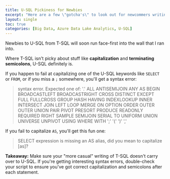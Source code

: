 ```yaml
---
title: U-SQL Pickiness for Newbies
excerpt: "Here are a few \"gotcha's\" to look out for newcommers writing U-SQL for Azure Data Lake Analytics from a T-SQL background."
layout: single
toc: true
categories: [Big Data, Azure Data Lake Analytics, U-SQL]
---
```


Newbies to U-SQL from T-SQL will soon run face-first into the wall that I ran into.

Where T-SQL isn't picky about stuff like **capitalization** and **terminating semicolons**, U-SQL definitely is.

If you happen to fail at capitalizing one of the U-SQL keywords like `SELECT` or `FROM`, or if you miss a `;` somewhere, you'll get a syntax error:

> syntax error. Expected one of: '.' ALL ANTISEMIJOIN ANY AS BEGIN BROADCASTLEFT BROADCASTRIGHT CROSS DISTINCT EXCEPT FULL FULLCROSS GROUP HASH HAVING INDEXLOOKUP INNER INTERSECT JOIN LEFT LOOP MERGE ON OPTION ORDER OUTER OUTER UNION PAIR PIVOT PRESORT PRODUCE READONLY REQUIRED RIGHT SAMPLE SEMIJOIN SERIAL TO UNIFORM UNION UNIVERSE UNPIVOT USING WHERE WITH ';' '(' ')' ','

If you fail to capitalize `AS`, you'll get this fun one:

> SELECT expression is missing an AS alias, did you mean to capitalize [as]?

**Takeaway:**  Make sure your "more casual" writing of T-SQL doesn't carry over to U-SQL.  If you're getting interesting syntax errors, double-check your script to ensure you've got correct capitalization and semicolons after each statement.
